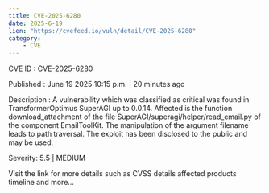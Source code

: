 ```yaml
---
title: CVE-2025-6280
date: 2025-6-19
lien: "https://cvefeed.io/vuln/detail/CVE-2025-6280"
category:
    - CVE
---
```


CVE ID : CVE-2025-6280

Published :  June 19
2025
10:15 p.m. | 20 minutes ago

Description : A vulnerability
which was classified as critical
was found in TransformerOptimus SuperAGI up to 0.0.14. Affected is the function download_attachment of the file SuperAGI/superagi/helper/read_email.py of the component EmailToolKit. The manipulation of the argument filename leads to path traversal. The exploit has been disclosed to the public and may be used.

Severity: 5.5 | MEDIUM

Visit the link for more details
such as CVSS details
affected products
timeline
and more...
